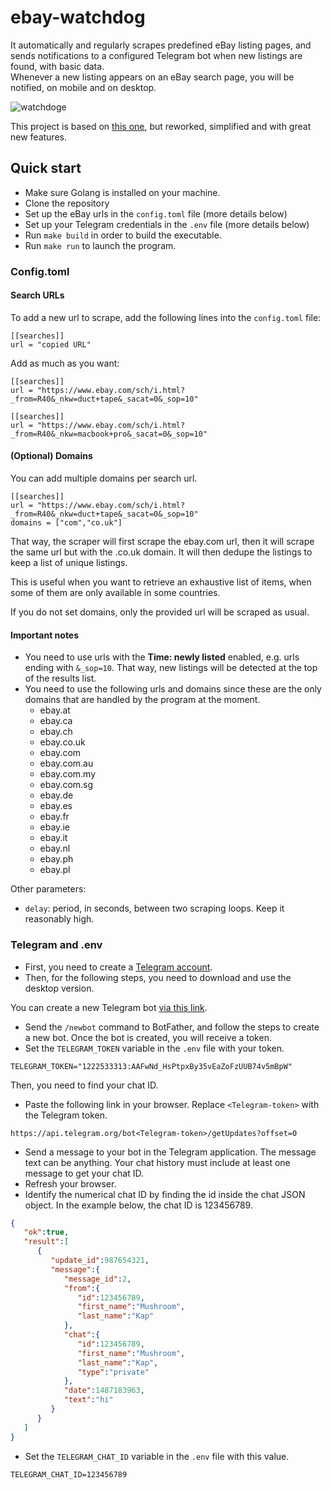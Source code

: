 # ebay-watchdog

It automatically and regularly scrapes predefined eBay listing pages, and sends notifications to a configured Telegram 
bot when new listings are found, with basic data.  
Whenever a new listing appears on an eBay search page, you will be notified, on mobile and on desktop.

![watchdoge](https://user-images.githubusercontent.com/9871294/123490445-4d546a80-d614-11eb-9889-520df15e594e.jpg)

This project is based on [this one](https://github.com/samjmckenzie/ebay-monitor), but reworked, simplified and with 
great new features.  

## Quick start
- Make sure Golang is installed on your machine.
- Clone the repository
- Set up the eBay urls in the `config.toml` file (more details below)
- Set up your Telegram credentials in the `.env` file (more details below)
- Run `make build` in order to build the executable.
- Run `make run` to launch the program.

### Config.toml

#### Search URLs
To add a new url to scrape, add the following lines into the `config.toml` file:
```
[[searches]]
url = "copied URL"
```

Add as much as you want:  
```
[[searches]]
url = "https://www.ebay.com/sch/i.html?_from=R40&_nkw=duct+tape&_sacat=0&_sop=10"

[[searches]]
url = "https://www.ebay.com/sch/i.html?_from=R40&_nkw=macbook+pro&_sacat=0&_sop=10"
```

#### (Optional) Domains
You can add multiple domains per search url.
```
[[searches]]
url = "https://www.ebay.com/sch/i.html?_from=R40&_nkw=duct+tape&_sacat=0&_sop=10"
domains = ["com","co.uk"]
```

That way, the scraper will first scrape the ebay.com url, then it will scrape the same url but with the .co.uk domain.
It will then dedupe the listings to keep a list of unique listings.

This is useful when you want to retrieve an exhaustive list of items, when some of them are only available in some 
countries.

If you do not set domains, only the provided url will be scraped as usual.

#### Important notes
- You need to use urls with the **Time: newly listed** enabled, e.g. urls ending with `&_sop=10`. That way, new listings will be detected at the top of the results list.
- You need to use the following urls and domains since these are the only domains that are handled by the program at the 
  moment.
  - ebay.at
  - ebay.ca
  - ebay.ch
  - ebay.co.uk
  - ebay.com
  - ebay.com.au
  - ebay.com.my
  - ebay.com.sg
  - ebay.de
  - ebay.es
  - ebay.fr
  - ebay.ie
  - ebay.it
  - ebay.nl
  - ebay.ph
  - ebay.pl
    

Other parameters:  
- `delay`: period, in seconds, between two scraping loops. Keep it reasonably high.

### Telegram and .env
- First, you need to create a [Telegram account](https://desktop.telegram.org/).
- Then, for the following steps, you need to download and use the desktop version.  

You can create a new Telegram bot [via this link](https://t.me/BotFather). 
- Send the `/newbot` command to BotFather, and
follow the steps to create a new bot. Once the bot is created, you will receive a token.
- Set the `TELEGRAM_TOKEN` variable in the `.env` file with your token.
```
TELEGRAM_TOKEN="1222533313:AAFwNd_HsPtpxBy35vEaZoFzUUB74v5mBpW"
```

Then, you need to find your chat ID.
- Paste the following link in your browser. Replace `<Telegram-token>` with the Telegram token.
```
https://api.telegram.org/bot<Telegram-token>/getUpdates?offset=0
```
- Send a message to your bot in the Telegram application. The message text can be anything. Your chat history must include at least one message to get your chat ID.
- Refresh your browser.
- Identify the numerical chat ID by finding the id inside the chat JSON object. In the example below, the chat ID is 123456789.
```json
{  
   "ok":true,
   "result":[  
      {  
         "update_id":987654321,
         "message":{  
            "message_id":2,
            "from":{  
               "id":123456789,
               "first_name":"Mushroom",
               "last_name":"Kap"
            },
            "chat":{  
               "id":123456789,
               "first_name":"Mushroom",
               "last_name":"Kap",
               "type":"private"
            },
            "date":1487183963,
            "text":"hi"
         }
      }
   ]
}
```
- Set the `TELEGRAM_CHAT_ID` variable in the `.env` file with this value.
```
TELEGRAM_CHAT_ID=123456789
```
